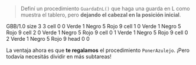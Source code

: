 > Definí un procedimiento `GuardaEnL()` que haga una guarda en L como muestra el tablero, pero **dejando el cabezal en la posición inicial**.

<gs-board>
 GBB/1.0
    size 3 3
    cell 0 0 Verde 1 Negro 5 Rojo 9
    cell 1 0 Verde 1 Negro 5 Rojo 9
    cell 2 0 Verde 1 Negro 5 Rojo 9
    cell 0 1 Verde 1 Negro 5 Rojo 9
    cell 0 2 Verde 1 Negro 5 Rojo 9
    head 0 0
</gs-board>

La ventaja ahora es que **te regalamos** el procedimiento `PonerAzulejo`. ¡Pero todavía necesitás dividir en más subtareas! 